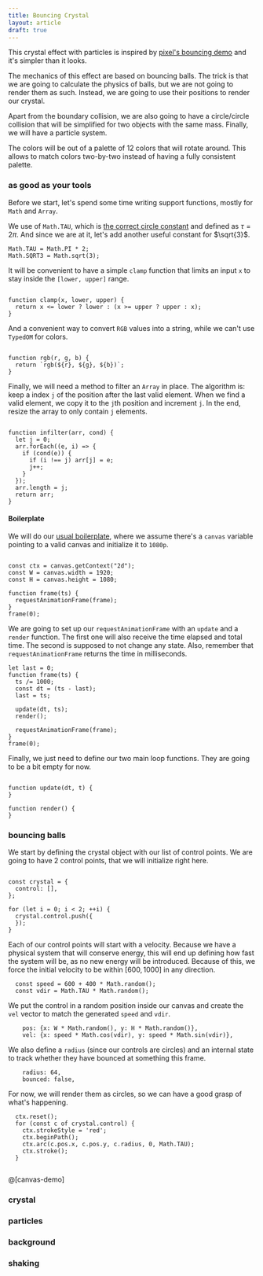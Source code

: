 ```yaml
---
title: Bouncing Crystal
layout: article
draft: true
---
```


This crystal effect with particles is inspired by
[pixel's bouncing demo](https://github.com/faiface/pixel-examples/tree/master/community/bouncing)
and it's simpler than it looks.

The mechanics of this effect are based on bouncing balls. The trick is that we
are going to calculate the physics of balls, but we are not going to render
them as such. Instead, we are going to use their positions to render our
crystal.

Apart from the boundary collision, we are also going to have a circle/circle
collision that will be simplified for two objects with the same mass. Finally,
we will have a particle system.

The colors will be out of a palette of 12 colors that will rotate around. This
allows to match colors two-by-two instead of having a fully consistent
palette.


### as good as your tools

Before we start, let's spend some time writing support functions, mostly for
`Math` and `Array`.

We use of `Math.TAU`, which is
[the correct circle constant](https://tauday.com/tau-manifesto) and defined as
$\tau = 2\pi$. And since we are at it, let's add another useful constant for
$\sqrt{3}$.

```op:1
Math.TAU = Math.PI * 2;
Math.SQRT3 = Math.sqrt(3);
```

It will be convenient to have a simple `clamp` function that limits an input `x`
to stay inside the `[lower, upper]` range.

```op:+

function clamp(x, lower, upper) {
  return x <= lower ? lower : (x >= upper ? upper : x);
}
```

And a convenient way to convert `RGB` values into a string, while we can't use
`TypedOM` for colors.

```op:+

function rgb(r, g, b) {
  return `rgb(${r}, ${g}, ${b})`;
}
```

Finally, we will need a method to filter an `Array` in place. The algorithm is:
keep a index `j` of the position after the last valid element. When we find a
valid element, we copy it to the `j`th position and increment `j`. In the end,
resize the array to only contain `j` elements.

```op:+

function infilter(arr, cond) {
  let j = 0;
  arr.forEach((e, i) => {
    if (cond(e)) {
      if (i !== j) arr[j] = e;
      j++;
    }
  });
  arr.length = j;
  return arr;
}
```

#### Boilerplate

We will do our [usual boilerplate](fire), where we assume there's a `canvas`
variable pointing to a valid canvas and initialize it to `1080p`.

```op:+,label:raf+1,lens:raf

const ctx = canvas.getContext("2d");
const W = canvas.width = 1920;
const H = canvas.height = 1080;

function frame(ts) {
  requestAnimationFrame(frame);
}
frame(0);
```

We are going to set up our `requestAnimationFrame` with an `update` and a
`render` function. The first one will also receive the time elapsed and total
time. The second is supposed to not change any state. Also, remember that
`requestAnimationFrame` returns the time in milliseconds.

```op:raf+4:5,spawn:2
let last = 0;
function frame(ts) {
  ts /= 1000;
  const dt = (ts - last);
  last = ts;

  update(dt, ts);
  render();

  requestAnimationFrame(frame);
}
frame(0);
```

Finally, we just need to define our two main loop functions. They are going to
be a bit empty for now.

```op:raf+3,label:update+1+2:render+4+2

function update(dt, t) {
}

function render() {
}
```

### bouncing balls

We start by defining the crystal object with our list of control points. We are
going to have 2 control points, that we will initialize right here.

```op:raf+3,label:crystal+1,lens:this

const crystal = {
  control: [],
};

for (let i = 0; i < 2; ++i) {
  crystal.control.push({
  });
}
```

Each of our control points will start with a velocity. Because we have a
physical system that will conserve energy, this will end up defining how fast
the system will be, as no new energy will be introduced. Because of this, we
force the initial velocity to be within $[600,1000]$ in any direction.

```op:crystal+5
  const speed = 600 + 400 * Math.random();
  const vdir = Math.TAU * Math.random();
```
We put the control in a random position inside our canvas and create the `vel`
vector to match the generated `speed` and `vdir`.

```op:crystal+8
    pos: {x: W * Math.random(), y: H * Math.random()},
    vel: {x: speed * Math.cos(vdir), y: speed * Math.sin(vdir)},
```

We also define a `radius` (since our controls are circles) and an internal
state to track whether they have bounced at something this frame.

```op:crystal+10
    radius: 64,
    bounced: false,
```

For now, we will render them as circles, so we can have a good grasp of what's
happening.

```op:+render+1,lens:render
  ctx.reset();
  for (const c of crystal.control) {
    ctx.strokeStyle = 'red';
    ctx.beginPath();
    ctx.arc(c.pos.x, c.pos.y, c.radius, 0, Math.TAU);
    ctx.stroke();
  }
```

```op:+,lens:crystal+render
```
@[canvas-demo]






### crystal

### particles

### background

### shaking


